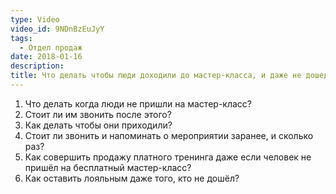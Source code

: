 ```yaml
---
type: Video
video_id: 9NDnBzEuJyY
tags:
  - Отдел продаж
date: 2018-01-16
description: 
title: Что делать чтобы люди доходили до мастер-класса, и даже не дошедшие покупали тренинг
---
```


1. Что делать когда люди не пришли на мастер-класс?
2. Стоит ли им звонить после этого?
3. Как делать чтобы они приходили?
4. Стоит ли звонить и напоминать о мероприятии заранее, и сколько раз?
5. Как совершить продажу платного тренинга даже если человек не пришёл на бесплатный мастер-класс?
6. Как оставить лояльным даже того, кто не дошёл?
